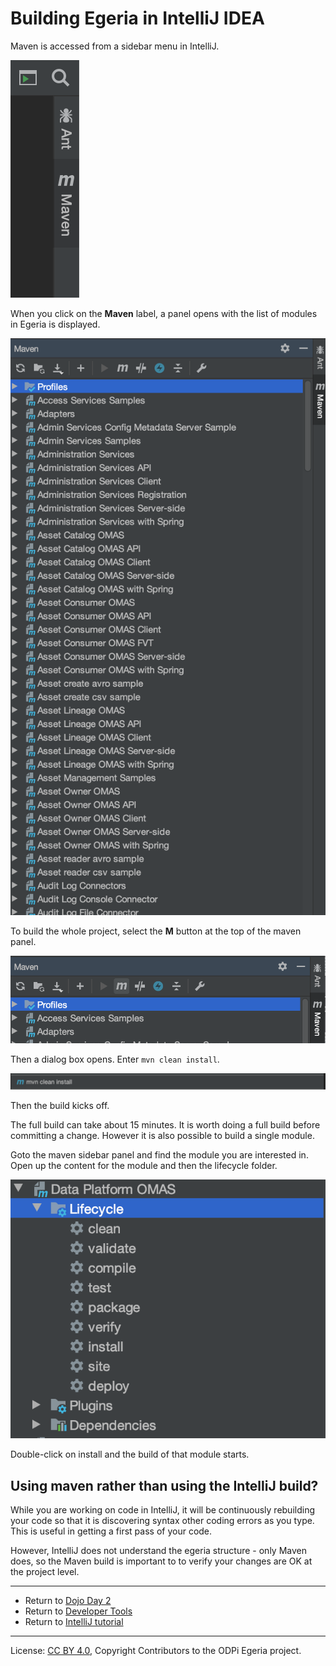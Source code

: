 <!-- SPDX-License-Identifier: CC-BY-4.0 -->
<!-- Copyright Contributors to the ODPi Egeria project 2020. -->

# Building Egeria in IntelliJ IDEA

Maven is accessed from a sidebar menu in IntelliJ.

![Maven Sidebar](../../../developer-resources/tools/intellij-maven-sidebar-menu.png)

When you click on the **Maven** label, a panel opens with
the list of modules in
Egeria is displayed.

![Maven Modules](../../../developer-resources/tools/intellij-maven-modules-list.png)

To build the whole project, select the **M** button at the top of the
maven panel.

![Maven build opens](../../../developer-resources/tools/intellij-run-maven-option.png)

Then a dialog box opens.  Enter `mvn clean install`.

![Maven build command](../../../developer-resources/tools/intellij-run-maven-clean-install.png)

Then the build kicks off.

The full build can take about 15 minutes.  It is worth doing a full build before
committing a change.  However it is also possible to build a single module.

Goto the maven sidebar panel and find the module you are interested in.
Open up the content for the module and then the lifecycle folder.

![Maven module options](../../../developer-resources/tools/intellij-maven-module-lifecycle-values.png)

Double-click on install and the build of that module starts.


## Using maven rather than using the IntelliJ build?

While you are working on code in IntelliJ, it will be continuously rebuilding
your code so that it is discovering syntax other coding errors as you type.
This is useful in getting a first pass of your code.

However, IntelliJ does not understand the egeria structure - only Maven
does, so the Maven build is important to to verify your changes are
OK at the project level.


----
* Return to [Dojo Day 2](../egeria-dojo/egeria-dojo-day-2-3-contribution-to-egeria.md)
* Return to [Developer Tools](../../../developer-resources/tools/IntelliJ.md)
* Return to [IntelliJ tutorial](.)

----
License: [CC BY 4.0](https://creativecommons.org/licenses/by/4.0/),
Copyright Contributors to the ODPi Egeria project.